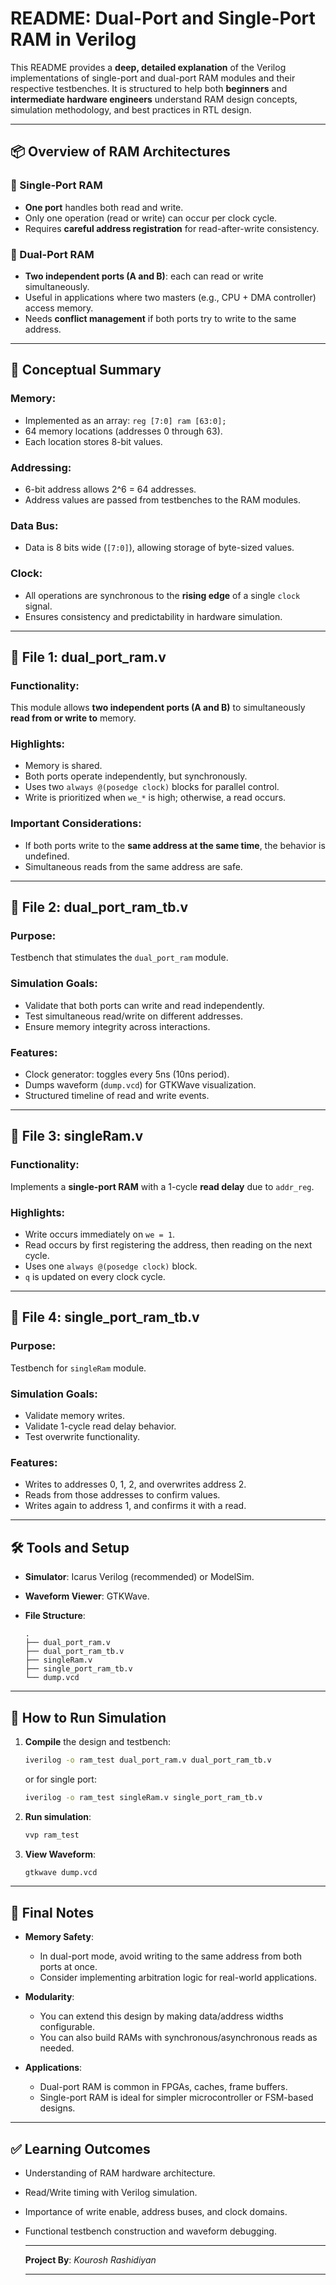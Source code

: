 # README: Dual-Port and Single-Port RAM in Verilog

This README provides a **deep, detailed explanation** of the Verilog implementations of single-port and dual-port RAM modules and their respective testbenches. It is structured to help both **beginners** and **intermediate hardware engineers** understand RAM design concepts, simulation methodology, and best practices in RTL design.

---

## 📦 Overview of RAM Architectures

### 🔁 Single-Port RAM

* **One port** handles both read and write.
* Only one operation (read or write) can occur per clock cycle.
* Requires **careful address registration** for read-after-write consistency.

### 🔄 Dual-Port RAM

* **Two independent ports (A and B)**: each can read or write simultaneously.
* Useful in applications where two masters (e.g., CPU + DMA controller) access memory.
* Needs **conflict management** if both ports try to write to the same address.

---

## 🧠 Conceptual Summary

### Memory:

* Implemented as an array: `reg [7:0] ram [63:0];`
* 64 memory locations (addresses 0 through 63).
* Each location stores 8-bit values.

### Addressing:

* 6-bit address allows 2^6 = 64 addresses.
* Address values are passed from testbenches to the RAM modules.

### Data Bus:

* Data is 8 bits wide (`[7:0]`), allowing storage of byte-sized values.

### Clock:

* All operations are synchronous to the **rising edge** of a single `clock` signal.
* Ensures consistency and predictability in hardware simulation.

---

## 📘 File 1: dual\_port\_ram.v

### Functionality:

This module allows **two independent ports (A and B)** to simultaneously **read from or write to** memory.

### Highlights:

* Memory is shared.
* Both ports operate independently, but synchronously.
* Uses two `always @(posedge clock)` blocks for parallel control.
* Write is prioritized when `we_*` is high; otherwise, a read occurs.

### Important Considerations:

* If both ports write to the **same address at the same time**, the behavior is undefined.
* Simultaneous reads from the same address are safe.

---

## 🧪 File 2: dual\_port\_ram\_tb.v

### Purpose:

Testbench that stimulates the `dual_port_ram` module.

### Simulation Goals:

* Validate that both ports can write and read independently.
* Test simultaneous read/write on different addresses.
* Ensure memory integrity across interactions.

### Features:

* Clock generator: toggles every 5ns (10ns period).
* Dumps waveform (`dump.vcd`) for GTKWave visualization.
* Structured timeline of read and write events.

---

## 📘 File 3: singleRam.v

### Functionality:

Implements a **single-port RAM** with a 1-cycle **read delay** due to `addr_reg`.

### Highlights:

* Write occurs immediately on `we = 1`.
* Read occurs by first registering the address, then reading on the next cycle.
* Uses one `always @(posedge clock)` block.
* `q` is updated on every clock cycle.

---

## 🧪 File 4: single\_port\_ram\_tb.v

### Purpose:

Testbench for `singleRam` module.

### Simulation Goals:

* Validate memory writes.
* Validate 1-cycle read delay behavior.
* Test overwrite functionality.

### Features:

* Writes to addresses 0, 1, 2, and overwrites address 2.
* Reads from those addresses to confirm values.
* Writes again to address 1, and confirms it with a read.

---

## 🛠️ Tools and Setup

* **Simulator**: Icarus Verilog (recommended) or ModelSim.
* **Waveform Viewer**: GTKWave.
* **File Structure**:

  ```
  .
  ├── dual_port_ram.v
  ├── dual_port_ram_tb.v
  ├── singleRam.v
  ├── single_port_ram_tb.v
  └── dump.vcd
  ```

---

## 🧪 How to Run Simulation

1. **Compile** the design and testbench:

   ```bash
   iverilog -o ram_test dual_port_ram.v dual_port_ram_tb.v
   ```

   or for single port:

   ```bash
   iverilog -o ram_test singleRam.v single_port_ram_tb.v
   ```

2. **Run simulation**:

   ```bash
   vvp ram_test
   ```

3. **View Waveform**:

   ```bash
   gtkwave dump.vcd
   ```

---

## 📌 Final Notes

* **Memory Safety**:

  * In dual-port mode, avoid writing to the same address from both ports at once.
  * Consider implementing arbitration logic for real-world applications.

* **Modularity**:

  * You can extend this design by making data/address widths configurable.
  * You can also build RAMs with synchronous/asynchronous reads as needed.

* **Applications**:

  * Dual-port RAM is common in FPGAs, caches, frame buffers.
  * Single-port RAM is ideal for simpler microcontroller or FSM-based designs.

---

## ✅ Learning Outcomes

* Understanding of RAM hardware architecture.
* Read/Write timing with Verilog simulation.
* Importance of write enable, address buses, and clock domains.
* Functional testbench construction and waveform debugging.

  ---

  **Project By**: *Kourosh Rashidiyan*

  ---
